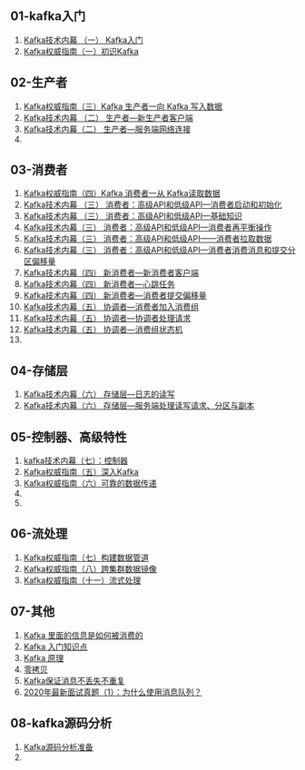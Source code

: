 ## 01-kafka入门

1. [Kafka技术内幕 （一） Kafka入门](https://juejin.cn/post/6906815498684809223)
2. [Kafka权威指南（一）初识Kafka](https://juejin.cn/post/6916485122837626888/)



## 02-生产者

1. [Kafka权威指南（三）Kafka 生产者一向 Kafka 写入数据](https://juejin.cn/post/6916486229496168455/)
2. [Kafka技术内幕 （二） 生产者—新生产者客户端](https://juejin.cn/post/6906828413652615175)
3. [Kafka技术内幕（二） 生产者—服务端网络连接](https://juejin.cn/post/6906831748277993480)
4. []()





## 03-消费者

1. [Kafka权威指南（四）Kafka 消费者一从 Kafka读取数据](https://juejin.cn/post/6916486083790405645/)
2. [Kafka技术内幕 （三） 消费者：高级API和低级API—消费者启动和初始化](https://juejin.cn/post/6913440968301608967/)
3. [Kafka技术内幕 （三） 消费者：高级API和低级API—基础知识](https://juejin.cn/post/6916478695662157832/)
4. [Kafka技术内幕（三） 消费者：高级API和低级API—消费者再平衡操作](https://juejin.cn/post/6916479225843154958/)
5. [Kafka技术内幕（三） 消费者：高级API和低级API——消费者拉取数据](https://juejin.cn/post/6916479741490888717/)
6. [Kafka技术内幕（三） 消费者：高级API和低级API—消费者消费消息和提交分区偏移量](https://juejin.cn/post/6916479976325775367/)
7. [Kafka技术内幕（四） 新消费者—新消费者客户端](https://juejin.cn/post/6916480685540638728/)
8. [Kafka技术内幕（四） 新消费者—心跳任务](https://juejin.cn/post/6916480714389225485/)
9. [Kafka技术内幕（四） 新消费者—消费者提交偏移量](https://juejin.cn/post/6916481360219619336/)
10. [Kafka技术内幕（五） 协调者—消费者加入消费组](https://juejin.cn/post/6916481712578887694/)
11. [Kafka技术内幕（五） 协调者—协调者处理请求](https://juejin.cn/post/6916482201140461575/)
12. [ Kafka技术内幕（五） 协调者—消费组状态机](https://juejin.cn/post/6916482496217481230/)
13. []()



## 04-存储层

1. [Kafka技术内幕（六） 存储层—日志的读写](https://juejin.cn/post/6916482339895771149/)
2. [Kafka技术内幕（六） 存储层—服务端处理读写请求、分区与副本](https://juejin.cn/post/6916482958694023175/)



## 05-控制器、高级特性

1. [kafka技术内幕（七）：控制器](https://juejin.cn/post/6916484103835484173/)
2. [Kafka权威指南（五）深入Kafka](https://juejin.cn/post/6916487168030408711/)
3. [Kafka权威指南（六）可靠的数据传递](https://juejin.cn/post/6916487868026191885/)
4. []()
5. []()



## 06-流处理

1.  [Kafka权威指南（七）构建数据管道](https://juejin.cn/post/6916488286298963982/)
2. [Kafka权威指南（八）跨集群数据镜像](https://juejin.cn/post/6916488640013533191/)
3. [Kafka权威指南（十一）流式处理](https://juejin.cn/post/6916489383579222030/)



## 07-其他

1. [Kafka 里面的信息是如何被消费的](https://juejin.im/post/5e4cd9d96fb9a07cca1de6d7)
2. [Kafka 入门知识点](https://juejin.im/post/5e4ce48cf265da572815c2e2)
3. [Kafka 原理](https://juejin.im/post/5e4ce5046fb9a07cad3b9796)
4. [零拷贝](https://juejin.im/post/5e587644518825490e45642e)
5. [Kafka保证消息不丢失不重复](https://juejin.im/post/5e6f1d0d51882549422ef337)
6. [2020年最新面试真题（1）：为什么使用消息队列？](https://juejin.im/post/5e71c11351882549422ef719)

## 08-kafka源码分析

1. [Kafka源码分析准备](https://juejin.cn/post/6920929202925469709/)
2. 